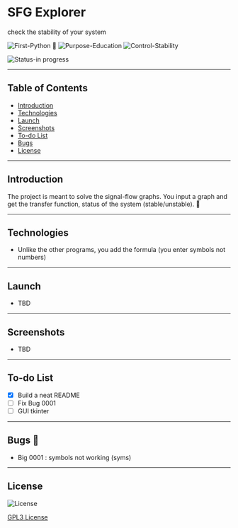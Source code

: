 # SFG Explorer
check the stability of your system

![First-Python][1] 🙈  ![Purpose-Education][2]  ![Control-Stability][3]

![Status-in progress][4]

[1]: https://img.shields.io/:Fisrt-python-darkyellow.svg?style=round-square
[2]: https://img.shields.io/:Purpose-Education-yellow.svg?style=round-square
[3]: https://img.shields.io/:Control-stability-blue.svg?style=round-square
[4]: https://img.shields.io/:Status-in_progress-green.svg?style=round-square

---

## Table of Contents
* [Introduction][10]
* [Technologies][11]
* [Launch][12]
* [Screenshots][13]
* [To-do List][15]
* [Bugs][16]
* [License][17]


[10]: https://github.com/Hagar-Usama/SFG_explorer#introduction

[11]: https://github.com/Hagar-Usama/SFG_explorer#technologies

[12]: https://github.com/Hagar-Usama/SFG_explorer#launch

[13]: https://github.com/Hagar-Usama/SFG_explorer#screenshots

[15]: https://github.com/Hagar-Usama/SFG_explorer#to-do-list

[16]: https://github.com/Hagar-Usama/SFG_explorer#bugs

[17]: https://github.com/Hagar-Usama/SFG_explorer#license

---

## Introduction

The project is meant to solve the signal-flow graphs. You input a graph and get the transfer function, status of the system (stable/unstable). 🙌



---

## Technologies

* Unlike the other programs, you add the formula (you enter symbols not numbers)

---

## Launch

* TBD
---

## Screenshots

* TBD
---


## To-do List
* [x] Build a neat README
* [ ] Fix Bug 0001
* [ ] GUI tkinter

---

## Bugs 🐞
* Big 0001 : symbols not working (syms)

---

## License
![License](http://img.shields.io/:License-GPL3-blue.svg?style=round-square)

[GPL3 License](https://www.gnu.org/licenses/gpl-3.0.en.html)
